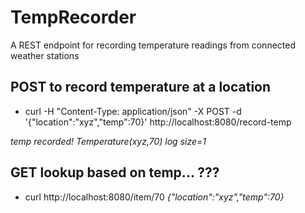# TempRecorder
A REST endpoint for recording temperature readings from connected weather stations

## POST to record temperature at a location
* curl -H "Content-Type: application/json" -X POST -d '{"location":"xyz","temp":70}' http://localhost:8080/record-temp

_temp recorded! Temperature(xyz,70) log size=1_

## GET lookup based on temp... ???
* curl http://localhost:8080/item/70
_{"location":"xyz","temp":70}_
